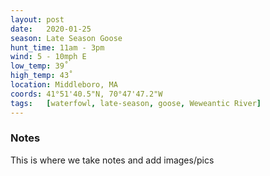 ```yaml
---
layout: post
date:   2020-01-25
season: Late Season Goose
hunt_time: 11am - 3pm
wind: 5 - 10mph E
low_temp: 39˚
high_temp: 43˚
location: Middleboro, MA
coords: 41°51'40.5"N, 70°47'47.2"W
tags:   [waterfowl, late-season, goose, Weweantic River]
---
```


### Notes

This is where we take notes and add images/pics
